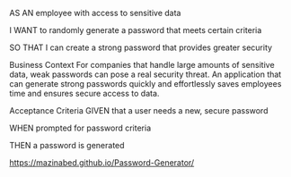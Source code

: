 AS AN employee with access to sensitive data

I WANT to randomly generate a password that meets certain criteria

SO THAT I can create a strong password that provides greater security

Business Context
For companies that handle large amounts of sensitive data, weak passwords can pose a real security threat. An application that can generate strong passwords quickly and effortlessly saves employees time and ensures secure access to data.

Acceptance Criteria
GIVEN that a user needs a new, secure password

WHEN prompted for password criteria

THEN a password is generated


 https://mazinabed.github.io/Password-Generator/


 

